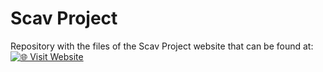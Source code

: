# Scav Project

Repository with the files of the Scav Project website that can be found at:
[![🌐 Visit Website](https://img.shields.io/badge/Website-ded--sec.space/Scav--Project-blue?style=for-the-badge)](https://www.ded-sec.space/Scav-Project/)  